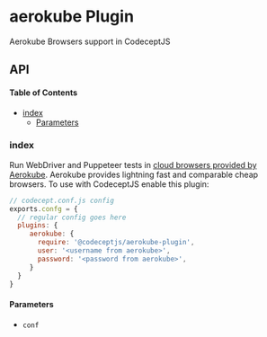 # aerokube Plugin

Aerokube Browsers support in CodeceptJS

## API

<!-- Generated by documentation.js. Update this documentation by updating the source code. -->

#### Table of Contents

-   [index](#index)
    -   [Parameters](#parameters)

### index

Run WebDriver and Puppeteer tests in [cloud browsers provided by Aerokube](https://browsers.aerokube.com).
Aerokube provides lightning fast and comparable cheap browsers. To use with CodeceptJS enable this plugin:

```js
// codecept.conf.js config 
exports.confg = {
  // regular config goes here
  plugins: {
     aerokube: {
       require: '@codeceptjs/aerokube-plugin',
       user: '<username from aerokube>',
       password: '<password from aerokube>',
     }
  } 
}
```

#### Parameters

-   `conf`  

